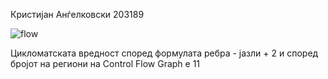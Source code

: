 Кристијан Анѓелковски 203189

![flow](https://github.com/Kikser19/SI_2023_lab2_203189/assets/120423089/1f33a69a-dcf9-4019-964d-27809de10cfa)


Цикломатската вредност според формулата ребра - јазли + 2 и според бројот на региони на Control Flow Graph е 11
